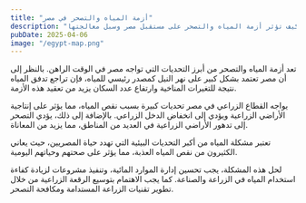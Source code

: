 ```yaml
---
title: "أزمة المياه والتصحر في مصر"
description: "كيف تؤثر أزمة المياه والتصحر على مستقبل مصر وسبل معالجتها"
pubDate: 2025-04-06
image: "/egypt-map.png"
---
```


تعد أزمة المياه والتصحر من أبرز التحديات التي تواجه مصر في الوقت الراهن. بالنظر إلى أن مصر تعتمد بشكل كبير على نهر النيل كمصدر رئيسي للمياه، فإن تراجع تدفق المياه نتيجة للتغيرات المناخية وارتفاع عدد السكان يزيد من تعقيد هذه الأزمة.

يواجه القطاع الزراعي في مصر تحديات كبيرة بسبب نقص المياه، مما يؤثر على إنتاجية الأراضي الزراعية ويؤدي إلى انخفاض الدخل الزراعي. بالإضافة إلى ذلك، يؤدي التصحر إلى تدهور الأراضي الزراعية في العديد من المناطق، مما يزيد من المعاناة.

تعتبر مشكلة المياه من أكبر التحديات البيئية التي تهدد حياة المصريين، حيث يعاني الكثيرون من نقص المياه العذبة، مما يؤثر على صحتهم وحياتهم اليومية.

لحل هذه المشكلة، يجب تحسين إدارة الموارد المائية، وتنفيذ مشروعات لزيادة كفاءة استخدام المياه في الزراعة والصناعة. كما يجب الاهتمام بتوسيع الرقعة الزراعية من خلال تطوير تقنيات الزراعة المستدامة ومكافحة التصحر.
